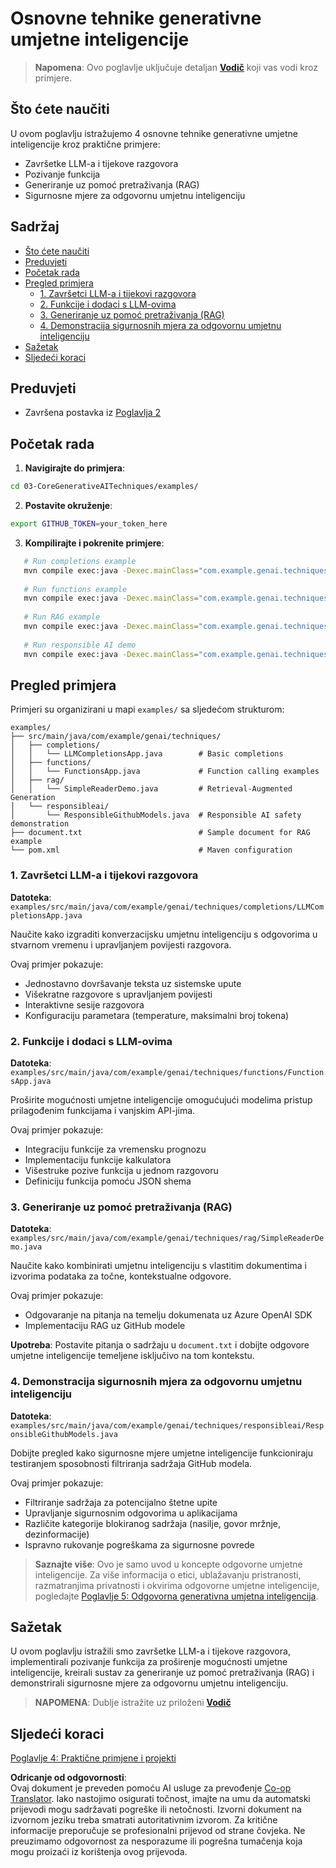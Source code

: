 <!--
CO_OP_TRANSLATOR_METADATA:
{
  "original_hash": "b8a372dfc3e3e7ad9261231a22fd79c0",
  "translation_date": "2025-07-25T10:12:05+00:00",
  "source_file": "03-CoreGenerativeAITechniques/README.md",
  "language_code": "hr"
}
-->
# Osnovne tehnike generativne umjetne inteligencije

>**Napomena**: Ovo poglavlje uključuje detaljan [**Vodič**](./TUTORIAL.md) koji vas vodi kroz primjere.

## Što ćete naučiti
U ovom poglavlju istražujemo 4 osnovne tehnike generativne umjetne inteligencije kroz praktične primjere:
- Završetke LLM-a i tijekove razgovora
- Pozivanje funkcija
- Generiranje uz pomoć pretraživanja (RAG)
- Sigurnosne mjere za odgovornu umjetnu inteligenciju

## Sadržaj

- [Što ćete naučiti](../../../03-CoreGenerativeAITechniques)
- [Preduvjeti](../../../03-CoreGenerativeAITechniques)
- [Početak rada](../../../03-CoreGenerativeAITechniques)
- [Pregled primjera](../../../03-CoreGenerativeAITechniques)
  - [1. Završetci LLM-a i tijekovi razgovora](../../../03-CoreGenerativeAITechniques)
  - [2. Funkcije i dodaci s LLM-ovima](../../../03-CoreGenerativeAITechniques)
  - [3. Generiranje uz pomoć pretraživanja (RAG)](../../../03-CoreGenerativeAITechniques)
  - [4. Demonstracija sigurnosnih mjera za odgovornu umjetnu inteligenciju](../../../03-CoreGenerativeAITechniques)
- [Sažetak](../../../03-CoreGenerativeAITechniques)
- [Sljedeći koraci](../../../03-CoreGenerativeAITechniques)

## Preduvjeti

- Završena postavka iz [Poglavlja 2](../../../02-SetupDevEnvironment)

## Početak rada

1. **Navigirajte do primjera**:  
```bash
cd 03-CoreGenerativeAITechniques/examples/
```  
2. **Postavite okruženje**:  
```bash
export GITHUB_TOKEN=your_token_here
```  
3. **Kompilirajte i pokrenite primjere**:  
```bash
   # Run completions example
   mvn compile exec:java -Dexec.mainClass="com.example.genai.techniques.completions.LLMCompletionsApp"
   
   # Run functions example  
   mvn compile exec:java -Dexec.mainClass="com.example.genai.techniques.functions.FunctionsApp"
   
   # Run RAG example
   mvn compile exec:java -Dexec.mainClass="com.example.genai.techniques.rag.SimpleReaderDemo"
   
   # Run responsible AI demo
   mvn compile exec:java -Dexec.mainClass="com.example.genai.techniques.responsibleai.ResponsibleGithubModels"
   ```  

## Pregled primjera

Primjeri su organizirani u mapi `examples/` sa sljedećom strukturom:

```
examples/
├── src/main/java/com/example/genai/techniques/
│   ├── completions/
│   │   └── LLMCompletionsApp.java        # Basic completions 
│   ├── functions/
│   │   └── FunctionsApp.java             # Function calling examples
│   ├── rag/
│   │   └── SimpleReaderDemo.java         # Retrieval-Augmented Generation
│   └── responsibleai/
│       └── ResponsibleGithubModels.java  # Responsible AI safety demonstration
├── document.txt                          # Sample document for RAG example
└── pom.xml                               # Maven configuration
```

### 1. Završetci LLM-a i tijekovi razgovora
**Datoteka**: `examples/src/main/java/com/example/genai/techniques/completions/LLMCompletionsApp.java`

Naučite kako izgraditi konverzacijsku umjetnu inteligenciju s odgovorima u stvarnom vremenu i upravljanjem povijesti razgovora.

Ovaj primjer pokazuje:
- Jednostavno dovršavanje teksta uz sistemske upute
- Višekratne razgovore s upravljanjem povijesti
- Interaktivne sesije razgovora
- Konfiguraciju parametara (temperature, maksimalni broj tokena)

### 2. Funkcije i dodaci s LLM-ovima
**Datoteka**: `examples/src/main/java/com/example/genai/techniques/functions/FunctionsApp.java`

Proširite mogućnosti umjetne inteligencije omogućujući modelima pristup prilagođenim funkcijama i vanjskim API-jima.

Ovaj primjer pokazuje:
- Integraciju funkcije za vremensku prognozu
- Implementaciju funkcije kalkulatora  
- Višestruke pozive funkcija u jednom razgovoru
- Definiciju funkcija pomoću JSON shema

### 3. Generiranje uz pomoć pretraživanja (RAG)
**Datoteka**: `examples/src/main/java/com/example/genai/techniques/rag/SimpleReaderDemo.java`

Naučite kako kombinirati umjetnu inteligenciju s vlastitim dokumentima i izvorima podataka za točne, kontekstualne odgovore.

Ovaj primjer pokazuje:
- Odgovaranje na pitanja na temelju dokumenata uz Azure OpenAI SDK
- Implementaciju RAG uz GitHub modele

**Upotreba**: Postavite pitanja o sadržaju u `document.txt` i dobijte odgovore umjetne inteligencije temeljene isključivo na tom kontekstu.

### 4. Demonstracija sigurnosnih mjera za odgovornu umjetnu inteligenciju
**Datoteka**: `examples/src/main/java/com/example/genai/techniques/responsibleai/ResponsibleGithubModels.java`

Dobijte pregled kako sigurnosne mjere umjetne inteligencije funkcioniraju testiranjem sposobnosti filtriranja sadržaja GitHub modela.

Ovaj primjer pokazuje:
- Filtriranje sadržaja za potencijalno štetne upite
- Upravljanje sigurnosnim odgovorima u aplikacijama
- Različite kategorije blokiranog sadržaja (nasilje, govor mržnje, dezinformacije)
- Ispravno rukovanje pogreškama za sigurnosne povrede

> **Saznajte više**: Ovo je samo uvod u koncepte odgovorne umjetne inteligencije. Za više informacija o etici, ublažavanju pristranosti, razmatranjima privatnosti i okvirima odgovorne umjetne inteligencije, pogledajte [Poglavlje 5: Odgovorna generativna umjetna inteligencija](../05-ResponsibleGenAI/README.md).

## Sažetak

U ovom poglavlju istražili smo završetke LLM-a i tijekove razgovora, implementirali pozivanje funkcija za proširenje mogućnosti umjetne inteligencije, kreirali sustav za generiranje uz pomoć pretraživanja (RAG) i demonstrirali sigurnosne mjere za odgovornu umjetnu inteligenciju.

> **NAPOMENA**: Dublje istražite uz priloženi [**Vodič**](./TUTORIAL.md)

## Sljedeći koraci

[Poglavlje 4: Praktične primjene i projekti](../04-PracticalSamples/README.md)

**Odricanje od odgovornosti**:  
Ovaj dokument je preveden pomoću AI usluge za prevođenje [Co-op Translator](https://github.com/Azure/co-op-translator). Iako nastojimo osigurati točnost, imajte na umu da automatski prijevodi mogu sadržavati pogreške ili netočnosti. Izvorni dokument na izvornom jeziku treba smatrati autoritativnim izvorom. Za kritične informacije preporučuje se profesionalni prijevod od strane čovjeka. Ne preuzimamo odgovornost za nesporazume ili pogrešna tumačenja koja mogu proizaći iz korištenja ovog prijevoda.